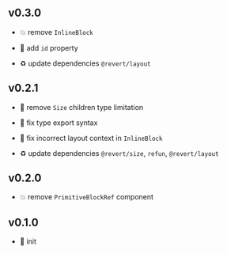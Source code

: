 ## v0.3.0

* 💥 remove `InlineBlock`

* 🐞 add `id` property

* ♻️ update dependencies `@revert/layout`

## v0.2.1

* 🐞 remove `Size` children type limitation

* 🐞 fix type export syntax

* 🐞 fix incorrect layout context in `InlineBlock`

* ♻️ update dependencies `@revert/size`, `refun`, `@revert/layout`

## v0.2.0

* 💥 remove `PrimitiveBlockRef` component

## v0.1.0

* 🐣 init
